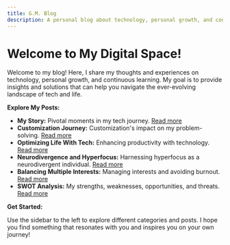 ```yaml
---
title: G.M. Blog
description: A personal blog about technology, personal growth, and continuous learning.
---
```


# Welcome to My Digital Space!

Welcome to my blog! Here, I share my thoughts and experiences on technology, personal growth, and continuous learning. My goal is to provide insights and solutions that can help you navigate the ever-evolving landscape of tech and life.

**Explore My Posts:**

- **My Story:** Pivotal moments in my tech journey. [Read more](./my-story)
- **Customization Journey:** Customization's impact on my problem-solving. [Read more](./customization-journey)
- **Optimizing Life With Tech:** Enhancing productivity with technology. [Read more](./optimizing-life-with-tech)
- **Neurodivergence and Hyperfocus:** Harnessing hyperfocus as a neurodivergent individual. [Read more](./neurodivergence-hyperfocus)
- **Balancing Multiple Interests:** Managing interests and avoiding burnout. [Read more](./balancing-interests)
- **SWOT Analysis:** My strengths, weaknesses, opportunities, and threats. [Read more](./swot-analysis)

**Get Started:**

Use the sidebar to the left to explore different categories and posts. I hope you find something that resonates with you and inspires you on your own journey!
